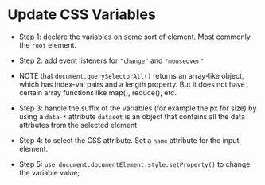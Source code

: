 # Update CSS Variables

- Step 1: declare the variables on some sort of element. Most commonly the `root` element. 
- Step 2: add event listeners for `"change"` and `"mouseover"`
- NOTE that `document.querySelectorAll()` returns an array-like object, which has index-val pairs and a length property. But it does not have certain array functions like map(), reduce(), etc.
- Step 3: handle the suffix of the variables (for example the px for size) by using a `data-*` attribute
    `dataset` is an object that contains all the data attrbutes from the selected element

- Step 4: to select the CSS attribute. Set a `name` attribute for the input element. 
- Step 5: `use document.documentElement.style.setProperty()` to change the variable value;
